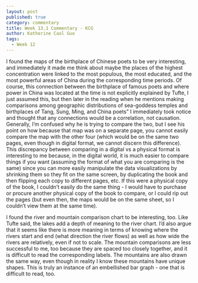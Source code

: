 ```yaml
---
layout: post
published: true
category: commentary
title: Week 13.1 Commentary - KCG
author: Katherine Caol Guo
tags:
  - Week 12
---
```


I found the maps of the birthplace of Chinese poets to be very interesting, and immediately it made me think about maybe the places of the highest concentration were linked to the most populous, the most educated, and the most powerful areas of China during the corresponding time periods. Of course, this connection between the birthplace of famous poets and where power in China was located at the time is not explicitly explained by Tufte, I just assumed this, but then later in the reading when he mentions making comparisons among geographic distributions of sea-goddess temples and birthplaces of Tang, Sung, Ming, and China poets” I immediately took notice and thought that any connections would be a correlation, not causation. Generally, I’m confused why he is trying to compare the two, but I see his point on how because that map was on a separate page, you cannot easily compare the map with the other four (which would be on the same two pages, even though in digital format, we cannot discern this difference). This discrepancy between comparing in a digital vs a physical format is interesting to me because, in the digital world, it is much easier to compare things if you want (assuming the format of what you are comparing is the same) since you can more easily manipulate the data visualizations by shrinking them so they fit on the same screen, by duplicating the book and then flipping each copy to different pages, etc. If this were a physical copy of the book, I couldn’t easily do the same thing - I would have to purchase or procure another physical copy of the book to compare, or I could rip out the pages (but even then, the maps would be on the same sheet, so I couldn’t view them at the same time). 

I found the river and mountain comparison chart to be interesting, too. Like Tufte said, the lakes add a depth of meaning to the river chart. I’d also argue that it seems like there is more meaning in terms of knowing where the rivers start and end (what direction the river flows) as well as how wide the rivers are relatively, even if not to scale. The mountain comparisons are less successful to me, too because they are spaced too closely together, and it is difficult to read the corresponding labels. The mountains are also drawn the same way, even though in reality I know these mountains have unique shapes. This is truly an instance of an embellished bar graph - one that is difficult to read, too.





